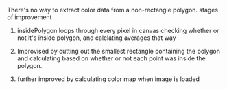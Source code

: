 There's no way to extract color data from a non-rectangle polygon.
stages of improvement
1. insidePolygon loops through every pixel in canvas checking whether or not it's inside polygon, and calclating averages that way

2. Improvised by cutting out the smallest rectangle containing the polygon and calculating based on whether or not each point was inside the polygon.

3. further improved by calculating color map when image is loaded
